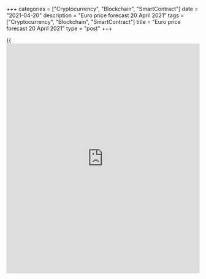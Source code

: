 +++
categories = ["Cryptocurrency", "Blockchain", "SmartContract"]
date = "2021-04-20"
description = "Euro price forecast 20 April 2021"
tags = ["Cryptocurrency", "Blockchain", "SmartContract"]
title = "Euro price forecast 20 April 2021"
type = "post"
+++

{{<iframe id="large-banner" src="https://www.bounty.group/#slide=13.0" width="100%" height="600" scrolling="no" style="border: 0px solid rgb(216, 221, 230); border-radius: 3px;">}}

2021-04-20

2021-04-20

Euro is catching up. Forecast as of 20.04.2021Dmitri Demidenko

Slow vaccination in the euro area discouraged the euro buyers. However,
investment ideas, popular in late 2020, are coming back this April. The
EU governments accelerate the vaccination rollouts. Let us discuss the
Forex outlook and make up a [EURUSD][1] trading plan.

## Fundamental euro forecast for six months

This cannot be, because it cannot be! That is what a racer thinks when
he/she sees in the rear-view mirror a competitor whom he/she seemed to
have outrun enough to forget about. The EU is increasing the vaccination
speed, the German bond yields are catching up with the US peers, and the
euro is strengthening. As a result, banks upgrade their forecasts for
the [EURUSD][1], [options](https://www.fixpro.org/post/options-liquidity/) market signals higher risk reversals, being
evidence of the euro bullish sentiment.

The euro should not have been strengthening as the euro area must face a
double-dip recession, the European economies are locked down, and the
share of the EU population received at least one dose of COVID-19
vaccine is 25.1% compared to 63.2 % in the USA. Nonetheless, the markets
are not interested in the cooling dish, serve it hot. They do not want
to buy the past, being interested in the future. The increase in the
vaccination rate in Europe will return the trading ideas that were
popular in late 2020. Yes, the USA is the locomotive of global economic
growth in 2021, but it supports the rest of the world.

In this regard, the information that Pfizer will increase the supply of
vaccines to the European Union by 100 million doses was enough to push
the [EURUSD][1] up to 1.206. Goldman Sachs expects the largest four
countries in the eurozone to vaccinate 37% of their population by the
end of May, and this figure will be up to 54% in a month. As a result,
the bank raised its forecast for the euro from $1.21 to $1.25 by the end
of December.

The vaccination speed directly affects the opening up of the economy and
the rate of its recovery. Accordingly, it also determines the bond
yields. The Treasury yield growth in 2021 has significantly exceeded the
German bond yields. However, the gap starts narrowing, encouraging the
[EURUSD][1] bulls.

### Dynamics of government bond yields in Germany and USA



 _Source_ _: Bloomberg_

An important [EURUSD][1] growth driver is the return of faith in the
euro. Since the beginning of 2021, hedge funds have reduced the euro
longs down to annual lows, while Bloomberg experts have downgraded their
forecasts for the euro-dollar. The latest consensus estimate suggests
that [EURUSD][1] will rise to 1.22, although back in January most of
them suggested 1.25. Due to the slow vaccination and the success of the
US economy, the euro was weakening, but Forex is not a place where you
can lose it in one day and not be able to recover for years. Investor
sentiment is rapidly changing, and in April, the dollar finally saw its
main rival in the rearview mirror.

### [EURUSD][1] trading plan for six months

It is pleasant when investment ideas work out. I have many times written
that the Forex situation should radically change in April, compared to
March. I [recommended][2] entering the [EURUSD][1] longs on the breakout
of the resistance at 1.1935 with targets at 1.204 and 1.208. The first
target has already been achieved, the second one should soon be reached
too. I suppose the euro will reach $1.25 in 2021, so it is relevant to
buy.



## Price chart of EURUSD in real time mode

The content of this article reflects the author’s opinion and does not
necessarily reflect the official position of LiteForex. The material
published on this page is provided for informational purposes only and
should not be considered as the provision of investment advice for the
purposes of Directive 2004/39/EC.

Rate this article:

{{value}}

( {{count}} {{title}} )

   1. my.liteforex.com/trading/chart?symbol=EURUSD&returnUrl=true
   2. www.liteforex.com/blog/analysts-opinions/dollar-believes-the-fed-forecast-as-of-14042021/